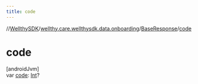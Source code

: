 ```yaml
---
title: code
---
```

//[WellthySDK](../../../index.html)/[wellthy.care.wellthysdk.data.onboarding](../index.html)/[BaseResponse](index.html)/[code](code.html)



# code



[androidJvm]\
var [code](code.html): [Int](https://kotlinlang.org/api/latest/jvm/stdlib/kotlin/-int/index.html)?




